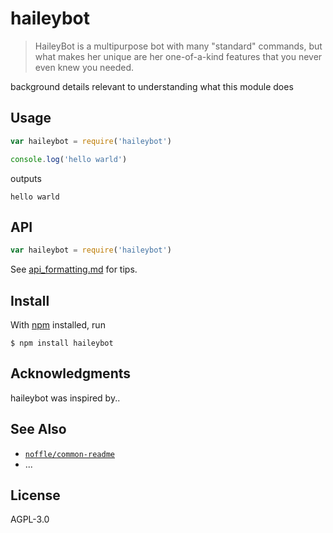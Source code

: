 # haileybot

> HaileyBot is a multipurpose bot with many "standard" commands, but what makes her unique are her one-of-a-kind features that you never even knew you needed.

background details relevant to understanding what this module does

## Usage

```js
var haileybot = require('haileybot')

console.log('hello warld')
```

outputs

```
hello warld
```

## API

```js
var haileybot = require('haileybot')
```

See [api_formatting.md](api_formatting.md) for tips.

## Install

With [npm](https://npmjs.org/) installed, run

```
$ npm install haileybot
```

## Acknowledgments

haileybot was inspired by..

## See Also

- [`noffle/common-readme`](https://github.com/noffle/common-readme)
- ...

## License

AGPL-3.0

